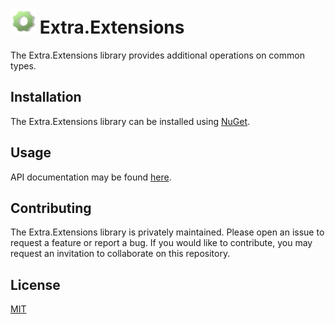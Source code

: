 # <img src="logo.svg" alt="Extensions Logo" width="40" height="40" /> Extra.Extensions

The Extra.Extensions library provides additional operations on common types.

## Installation

The Extra.Extensions library can be installed using [NuGet](https://www.nuget.org/packages/Extra.Extensions/).

## Usage

API documentation may be found [here](https://jeffrey-w.github.io/Extra.Extensions/).

## Contributing

The Extra.Extensions library is privately maintained. Please open an issue to request
a feature or report a bug. If you would like to contribute, you may request an
invitation to collaborate on this repository.

## License

[MIT](LICENSE.md)